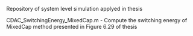 Repository of system level simulation applyed in thesis

CDAC_SwitchingEnergy_MixedCap.m - Compute the switching energy of MixedCap method presented in Figure 6.29 of thesis
